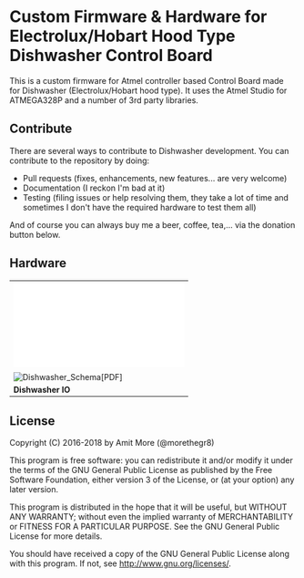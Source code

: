 # Custom Firmware & Hardware for Electrolux/Hobart Hood Type Dishwasher Control Board

This is a custom firmware for Atmel controller based Control Board made for Dishwasher (Electrolux/Hobart hood type). It uses the Atmel Studio for ATMEGA328P and a number of 3rd party libraries. 

## Contribute

There are several ways to contribute to Dishwasher development. You can contribute to the repository by doing:

* Pull requests (fixes, enhancements, new features... are very welcome)
* Documentation (I reckon I'm bad at it)
* Testing (filing issues or help resolving them, they take a lot of time and sometimes I don't have the required hardware to test them all)

And of course you can always buy me a beer, coffee, tea,... via the donation button below.


## Hardware

||
|---|
|![Dishwasher_Schematic [PDF]](hardware/IO.pdf)||
|![Dishwasher_Schema[PDF]](hardware/Dishwasher_HW.png)||
|**Dishwasher IO**||

## License

Copyright (C) 2016-2018 by Amit More (@morethegr8)

This program is free software: you can redistribute it and/or modify it under the terms of the GNU General Public License as published by the Free Software Foundation, either version 3 of the License, or (at your option) any later version.

This program is distributed in the hope that it will be useful, but WITHOUT ANY WARRANTY; without even the implied warranty of MERCHANTABILITY or FITNESS FOR A PARTICULAR PURPOSE. See the GNU General Public License for more details.

You should have received a copy of the GNU General Public License along with this program. If not, see http://www.gnu.org/licenses/.
